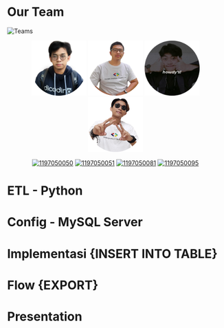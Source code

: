 # Our Team
![Teams](https://img.shields.io/badge/Our%20Team-DBWarehouse%20Kost%20Kita-blueviolet)

<div align='center'>

<img src="assets/teams/IK.png" width="128"/>
<img src="assets/teams/IF.png" width="128"/>
<img src="assets/teams/MT.png" width="128"/>
<img src="assets/teams/NR.png" width="128"/>

<br>

[![1197050050](https://img.shields.io/badge/050-Ikhsan%20Khoerul-blue)](https://github.com/khoerulih) [![1197050051](https://img.shields.io/badge/051-Imam%20Firdaus-blue)](https://github.com/imamfirdaus-if) [![1197050081](https://img.shields.io/badge/081-Muhamad%20Taopik-blue)](https://github.com/Mr94t3z) [![1197050095](https://img.shields.io/badge/095-Naufal%20Rizqullah-blue)](https://github.com/NaufalRizqullah23)

</div>

# ETL - Python

# Config - MySQL Server

# Implementasi {INSERT INTO TABLE}

# Flow {EXPORT}

# Presentation